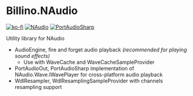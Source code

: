 # Billino.NAudio

[![ko-fi](https://ko-fi.com/img/githubbutton_sm.svg)](https://ko-fi.com/G2G1SRUJG)
[![NAudio](https://img.shields.io/badge/NAudio-blue)](https://github.io/naudio/naudio)
[![PortAudioSharp](https://img.shields.io/badge/PortAudioSharp-blue)](https://gitlab.com/define-private-public/Bassoon)

Utility library for NAudio

- AudioEngine, fire and forget audio playback _(recommended for playing sound effects)_
	- Use with WaveCache and WaveCacheSampleProvider
- PortAudioOut, PortAudioSharp implementation of NAudio.Wave.IWavePlayer for cross-platform audio playback
- WdlResampler, WdlResamplingSampleProvider with channels resampling support